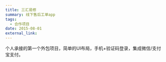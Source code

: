 ```yaml
---
title: 三汇易修
summary: 线下售后工单app
tags:
  - 合作项目
date: 2015-08-01
external_link: 
---
```


个人承接的第一个外包项目，简单的UI布局，手机+验证码登录，集成微信/支付宝支付。